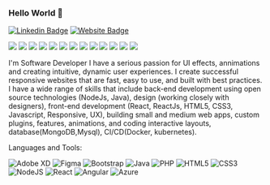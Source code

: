 ### Hello World 👋

[![Linkedin Badge](https://img.shields.io/badge/-Cyril-blue?style=flat-square&logo=Linkedin&logoColor=white&link=https://www.linkedin.com/in/cyril-l-370131112/)](https://www.linkedin.com/in/cyril-l-370131112/)
[![Website Badge](https://img.shields.io/badge/StackOverflow-Cyril-yellow)](https://stackoverflow.com/users/16009647/cyril-lopes)

![](https://img.shields.io/badge/<OS>-<LINUX>-informational?style=flat&logo=<LOGO_NAME>&logoColor=white&color=2bbc8a)
![](https://img.shields.io/badge/<OS>-<MAC_OS>-informational?style=flat&logo=<LOGO_NAME>&logoColor=white&color=2bbc8a)
![](https://img.shields.io/badge/<OS>-<WINDOWS>-informational?style=flat&logo=<LOGO_NAME>&logoColor=white&color=2bbc8a)
![](https://img.shields.io/badge/<EDITOR>-<IntelliJ>-informational?style=flat&logo=<LOGO_NAME>&logoColor=white&color=2bbc8a)
![](https://img.shields.io/badge/<EDITOR>-<Atom>-informational?style=flat&logo=<LOGO_NAME>&logoColor=white&color=2bbc8a)
![](https://img.shields.io/badge/<EDITOR>-<VSCode>-informational?style=flat&logo=<LOGO_NAME>&logoColor=white&color=2bbc8a)
![](https://img.shields.io/badge/<CODE>-<Java>-informational?style=flat&logo=<LOGO_NAME>&logoColor=white&color=2bbc8a)
![](https://img.shields.io/badge/<CODE>-<JavaScript>-informational?style=flat&logo=<LOGO_NAME>&logoColor=white&color=2bbc8a)
![](https://img.shields.io/badge/<CODE>-<React>-informational?style=flat&logo=<LOGO_NAME>&logoColor=white&color=2bbc8a)
![](https://img.shields.io/badge/<TOOLS>-<MySQL>-informational?style=flat&logo=<LOGO_NAME>&logoColor=white&color=2bbc8a)
![](https://img.shields.io/badge/<CODE>-<MongoDB>-informational?style=flat&logo=<LOGO_NAME>&logoColor=white&color=2bbc8a)
![](https://img.shields.io/badge/<CODE>-<Docker>-informational?style=flat&logo=<LOGO_NAME>&logoColor=white&color=2bbc8a)
![](https://img.shields.io/badge/<CODE>-<Kuberneties>-informational?style=flat&logo=<LOGO_NAME>&logoColor=white&color=2bbc8a)

I'm
Software Developer
I have a serious passion for UI effects, annimations and creating intuitive, dynamic user experiences. I create successful responsive websites that are fast, easy to use, and built with best practices. I have a wide range of skills that include back-end development using open source technologies (NodeJs, Java), design (working closely with designers), front-end development (React, ReactJs, HTML5, CSS3, Javascript, Responsive, UX), building small and medium web apps, custom plugins, features, animations, and coding interactive layouts, database(MongoDB,Mysql), CI/CD(Docker, kubernetes).



Languages and Tools: 

<img alt="Adobe XD" src="https://img.shields.io/badge/adobexd-%23FF26BE.svg?style=flat-square&logo=adobexd&logoColor=white"/> <img alt="Figma" src="https://img.shields.io/badge/figma-%23F24E1E.svg?style=flat-square&logo=figma&logoColor=white"/> <img alt="Bootstrap" src="https://img.shields.io/badge/bootstrap-%23563D7C.svg?style=flat-square&logo=bootstrap&logoColor=white"/> <img alt="Java" src="https://img.shields.io/badge/java-%23ED8B00.svg?style=flat-square&logo=java&logoColor=white"/> <img alt="PHP" src="https://img.shields.io/badge/php-%23777BB4.svg?style=flat-square&logo=php&logoColor=white"/> <img alt="HTML5" src="https://img.shields.io/badge/html5-%23E34F26.svg?style=flat-square&logo=html5&logoColor=white"/> <img alt="CSS3" src="https://img.shields.io/badge/css3-%231572B6.svg?style=flat-square&logo=css3&logoColor=white"/> <img alt="NodeJS" src="https://img.shields.io/badge/node.js-%2343853D.svg?style=flat-square&logo=node-dot-js&logoColor=white"/> <img alt="React" src="https://img.shields.io/badge/react-%2320232a.svg?style=flat-square&logo=react&logoColor=%2361DAFB"/> <img alt="Angular" src="https://img.shields.io/badge/angular-%23DD0031.svg?flat-square&logo=angular&logoColor=white"/> <img alt="Azure" src="https://img.shields.io/badge/azure-%230072C6.svg?style=flat-square&logo=azure-devops&logoColor=white"/> 


<!--

Here are some ideas to get you started:

- 🔭 I’m currently working on ...
- 🌱 I’m currently learning ...
- 👯 I’m looking to collaborate on ...
- 🤔 I’m looking for help with ...
- 💬 Ask me about ...
- 📫 How to reach me: ...
- 😄 Pronouns: ...
- ⚡ Fun fact: .....

-->
